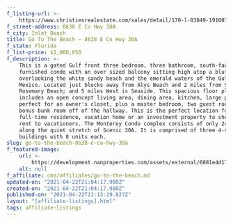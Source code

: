 ```yaml
---
f_listing-url: >-
    https://www.christiesrealestate.com/sales/detail/170-l-83849-1910071728145053/8638-e-co-hwy-30a-a201-inlet-beach-fl-32461
f_street-address: 8638 E Co Hwy 30A
f_city: Inlet Beach
title: Go To The Beach – 8638 E Co Hwy 30A
f_state: Florida
f_list-price: $1,000,050
f_description: >-
    This is a gated Gulf front three bedroom, three bathroom, south-facing fully
    furnished condo with an over sized balcony sitting high atop a bluff
    overlooking the white sandy beach and the emerald waters of the Gulf of
    Mexico. Located just blocks away from Alys Beach and 2 miles from SeaCrest and
    Rosemary Beach; and 5 miles West is Seaside. This spacious floor plan,
    includes an open concept living area, dining area, kitchen, large pantry
    perfect for an owner's closet, plus a master bedroom, two guest rooms and a
    bonus bunk room off of the hallway. This is the perfect location for a
    full-time residence, vacation home or an investment property to short term
    rent to vacationers. The Monterey Condo complex consists of only 24 units
    along the quiet stretch of Scenic 30A. It is comprised of three 4-story
    buildings with 8 units each.
slug: go-to-the-beach-8638-e-co-hwy-30a
f_featured-image:
    url: >-
        https://development.nanproperties.com/assets/external/6081e4d17418b3a886d6acde_6077da6aed3553b688e9d5d9_60331d6c85e0ascreen-shot-2021-02-21-at-6.55.48-PM.jpeg
    alt: null
f_affiliate: cms/affiliates/go-to-the-beach.md
updated-on: "2021-04-22T21:04:17.980Z"
created-on: "2021-04-22T21:04:17.980Z"
published-on: "2021-04-22T21:13:29.827Z"
layout: "[affiliate-listings].html"
tags: affiliate-listings
---
```


